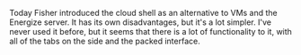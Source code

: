 Today Fisher introduced the cloud shell as an alternative to VMs and the Energize server. It has its own disadvantages, but it's a lot simpler. I've never used it before, but it seems that there is a lot of functionality to it, with all of the tabs on the side and the packed interface.
